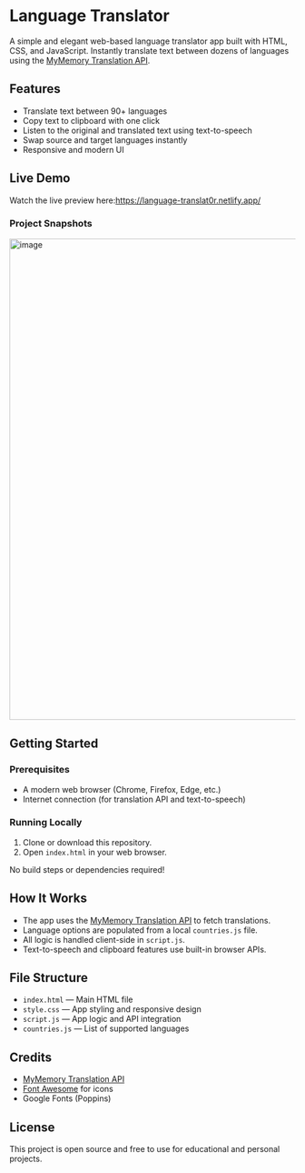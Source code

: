 # Language Translator

A simple and elegant web-based language translator app built with HTML, CSS, and JavaScript. Instantly translate text between dozens of languages using the [MyMemory Translation API](https://mymemory.translated.net/).

## Features

- Translate text between 90+ languages
- Copy text to clipboard with one click
- Listen to the original and translated text using text-to-speech
- Swap source and target languages instantly
- Responsive and modern UI

## Live Demo
Watch the live preview here:https://language-translat0r.netlify.app/

### Project Snapshots
<img width="1920" height="846" alt="image" src="https://github.com/user-attachments/assets/f599375b-b992-4e4d-b30b-c2b1331668e4" />


## Getting Started

### Prerequisites
- A modern web browser (Chrome, Firefox, Edge, etc.)
- Internet connection (for translation API and text-to-speech)

### Running Locally
1. Clone or download this repository.
2. Open `index.html` in your web browser.

No build steps or dependencies required!

## How It Works
- The app uses the [MyMemory Translation API](https://mymemory.translated.net/) to fetch translations.
- Language options are populated from a local `countries.js` file.
- All logic is handled client-side in `script.js`.
- Text-to-speech and clipboard features use built-in browser APIs.

## File Structure

- `index.html` — Main HTML file
- `style.css` — App styling and responsive design
- `script.js` — App logic and API integration
- `countries.js` — List of supported languages

## Credits
- [MyMemory Translation API](https://mymemory.translated.net/)
- [Font Awesome](https://fontawesome.com/) for icons
- Google Fonts (Poppins)

## License

This project is open source and free to use for educational and personal projects. 
